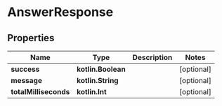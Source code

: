 
# AnswerResponse

## Properties
Name | Type | Description | Notes
------------ | ------------- | ------------- | -------------
**success** | **kotlin.Boolean** |  |  [optional]
**message** | **kotlin.String** |  |  [optional]
**totalMilliseconds** | **kotlin.Int** |  |  [optional]



